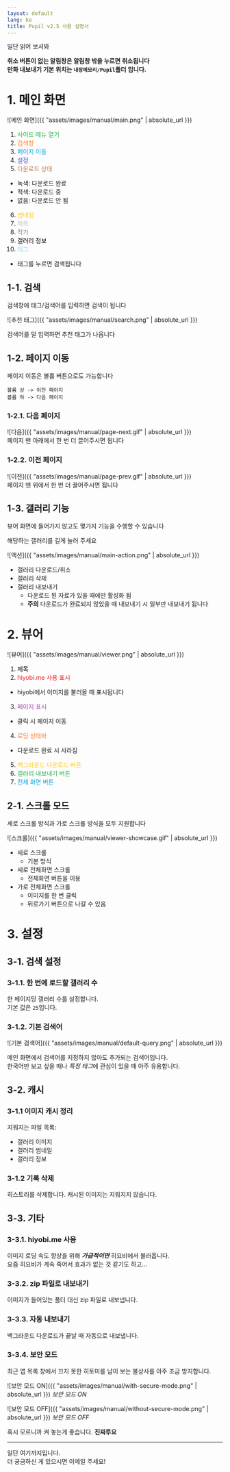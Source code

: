 ```yaml
---
layout: default
lang: ko
title: Pupil v2.5 사용 설명서
---
```


일단 읽어 보셔봐  

**취소 버튼이 없는 알림창은 알림창 밖을 누르면 취소됩니다**  
**만화 내보내기 기본 위치는 `내장메모리/Pupil`폴더 입니다.**

# 1. 메인 화면

![메인 화면]({{ "assets/images/manual/main.png" | absolute_url  }})

1. <span style="color:rgb(34,177,76)">사이드 메뉴 열기</span>
2. <span style="color:rgb(255,127,39)">검색창</span>
3. <span style="color:rgb(0,162,232)">페이지 이동</span>
4. <span style="color:rgb(63,72,204)">설정</span>
5. <span style="color:rgb(185,122,87)">다운로드 상태</span>
 - 녹색: 다운로드 완료
 - 적색: 다운로드 중
 - 없음: 다운로드 안 됨
6. <span style="color:rgb(255,201,14)">썸네일</span>
7. <span style="color:rgb(195,195,195)">제목</span>
8. <span style="color:rgb(127,127,127)">작가</span>
9. <span style="color:rgb(0,0,0)">갤러리 정보</span>
10. <span style="color:rgb(153,217,234)">태그</span>
 - 태그를 누르면 검색됩니다

## 1-1. 검색

검색창에 태그/검색어를 입력하면 검색이 됩니다

![추천 태그]({{ "assets/images/manual/search.png" | absolute_url  }})

검색어를 덜 입력하면 추천 태그가 나옵니다

## 1-2. 페이지 이동
페이지 이동은 볼륨 버튼으로도 가능합니다
```
볼륨 상 -> 이전 페이지
볼륨 하 -> 다음 페이지
```

### 1-2.1. 다음 페이지
![다음]({{ "assets/images/manual/page-next.gif" | absolute_url  }})    
페이지 맨 아래에서 한 번 더 끌어주시면 됩니다

### 1-2.2. 이전 페이지
![이전]({{ "assets/images/manual/page-prev.gif" | absolute_url  }})  
페이지 맨 위에서 한 번 더 끌어주시면 됩니다

## 1-3. 갤러리 기능
뷰어 화면에 들어가지 않고도 몇가지 기능을 수행할 수 있습니다

해당하는 갤러리를 길게 눌러 주세요

![액션]({{ "assets/images/manual/main-action.png" | absolute_url }})  

- 갤러리 다운로드/취소
- 갤러리 삭제
- 갤러리 내보내기
  - 다운로드 된 자료가 있을 때에만 활성화 됨
  - **주의** 다운로드가 완료되지 않았을 때 내보내기 시 일부만 내보내기 됩니다

# 2. 뷰어

![뷰어]({{ "assets/images/manual/viewer.png" | absolute_url  }})

1. <span style="color:rgb(0,0,0)">제목</span>
2. <span style="color:rgb(238,28,36)">hiyobi.me 사용 표시</span>
 - hiyobi에서 이미지를 불러올 때 표시됩니다
3. <span style="color:rgb(163,73,164)">페이지 표시</span>
 - 클릭 시 페이지 이동
4. <span style="color:rgb(255,127,39)">로딩 상태바</span>
 - 다운로드 완료 시 사라짐
5. <span style="color:rgb(255,201,14)">백그라운드 다운로드 버튼</span>
6. <span style="color:rgb(34,177,76)">갤러리 내보내기 버튼</span>
7. <span style="color:rgb(0,162,232)">전체 화면 버튼</span>

## 2-1. 스크롤 모드

세로 스크롤 방식과 가로 스크롤 방식을 모두 지원합니다

![스크롤]({{ "assets/images/manual/viewer-showcase.gif" | absolute_url  }})

* 세로 스크롤
  * 기본 방식
* 세로 전체화면 스크롤
  * 전체화면 버튼을 이용
* 가로 전체화면 스크롤
  * 이미지를 한 번 클릭
  * 뒤로가기 버튼으로 나갈 수 있음

# 3. 설정

## 3-1. 검색 설정
### 3-1.1. 한 번에 로드할 갤러리 수
한 페이지당 갤러리 수를 설정합니다.  
기본 값은 `25`입니다.

### 3-1.2. 기본 검색어
![기본 검색어]({{ "assets/images/manual/default-query.png" | absolute_url  }})

메인 화면에서 검색어를 지정하지 않아도 추가되는 검색어입니다.  
한국어만 보고 싶을 때나 *특정 태그*에 관심이 있을 때 아주 유용합니다.

## 3-2. 캐시
### 3-1.1 이미지 캐시 정리
지워지는 파일 목록:
* 갤러리 이미지
* 갤러리 썸네일
* 갤러리 정보

### 3-1.2 기록 삭제
히스토리를 삭제합니다. 캐시된 이미지는 지워지지 않습니다.

## 3-3. 기타
### 3-3.1. hiyobi.me 사용
이미지 로딩 속도 향상을 위해 ***가급적이면*** 히요비에서 불러옵니다.  
요즘 히요비가 계속 죽어서 효과가 없는 것 같기도 하고...

### 3-3.2. zip 파일로 내보내기
이미지가 들어있는 폴더 대신 zip 파일로 내보냅니다.

### 3-3.3. 자동 내보내기
백그라운드 다운로드가 끝날 때 자동으로 내보냅니다.

### 3-3.4. 보안 모드
최근 앱 목록 창에서 끄지 못한 히토미를 남이 보는 불상사를 아주 조금 방지합니다.  

![보안 모드 ON]({{ "assets/images/manual/with-secure-mode.png" | absolute_url  }})
*보안 모드 ON*

![보안 모드 OFF]({{ "assets/images/manual/without-secure-mode.png" | absolute_url  }})
*보안 모드 OFF*

혹시 모르니까 켜 놓는게 좋습니다. **진짜루요**

---

일단 여기까지입니다.  
더 궁금하신 게 있으시면 이메일 주세요!
```
```
